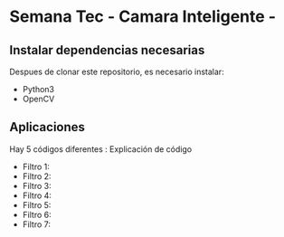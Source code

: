 # Semana Tec - Camara Inteligente -

## Instalar dependencias necesarias

Despues de clonar este repositorio, es necesario instalar:

- Python3
- OpenCV

## Aplicaciones

Hay 5 códigos diferentes :
Explicación de código
- Filtro 1:
- Filtro 2:
- Filtro 3:
- Filtro 4:
- Filtro 5:
- Filtro 6:
- Filtro 7:
